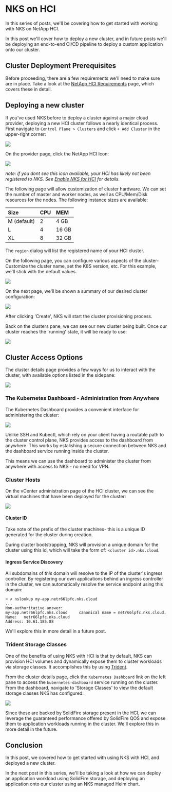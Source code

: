 # NKS on HCI

In this series of posts, we'll be covering how to get started with working with NKS on NetApp HCI. 

In this post we'll cover how to deploy a new cluster, and in future posts we'll be deploying an end-to-end CI/CD pipeline to deploy a custom application onto our cluster.

## Cluster Deployment Prerequisites

Before proceeding, there are a few requirements we'll need to make sure are in place. Take a look at the [NetApp HCI Requirements](https://docs.netapp.com/us-en/kubernetes-service/netapp-hci-requirements.html) page, which covers these in detail.

## Deploying a new cluster

If you've used NKS before to deploy a cluster against a major cloud provider, deploying a new HCI cluster follows a nearly identical process. First navigate to `Control Plane > Clusters` and click `+ Add Cluster` in the upper-right corner:

![](images/addcluster_v2.png)

On the provider page, click the NetApp HCI Icon:

![](images/hci_provider_btn_v2.png)

_note: if you dont see this icon available, your HCI has likely not been registered to NKS. See [Enable NKS for HCI](https://docs.netapp.com/us-en/kubernetes-service/hci-enable-nks-for-netapp-hci.html) for details._

The following page will allow customization of cluster hardware. We can set the number of master and worker nodes, as well as CPU/Mem/Disk resources for the nodes. The following instance sizes are available:

| Size | CPU  | MEM |
|:------------- |:-------------|:-----|
| M (default)   | 2    | 4 GB  |
| L             | 4    | 16 GB |
| XL            | 8    | 32 GB |


The `region` dialog will list the registered name of your HCI cluster.

On the following page, you can configure various aspects of the cluster- Customize the cluster name, set the K8S version, etc. For this example, we'll stick with the default values.

![](images/deployment_details_v2.png)

On the next page, we'll be shown a summary of our desired cluster configuration:

![](images/cluster_detail_review_v2.png)

After clicking 'Create', NKS will start the cluster provisioning process.

Back on the clusters pane, we can see our new cluster being built. Once our cluster reaches the 'running' state, it will be ready to use:

![](images/cluster_build_complete_v2.png)


## Cluster Access Options

The cluster details page provides a few ways for us to interact with the cluster, with available options listed in the sidepane:

![](images/sidepane_v2.png)

### The Kubernetes Dashboard - Administration from Anywhere

The Kubernetes Dashboard provides a convenient interface for administering the cluster:

![](images/dash_full.png)

Unlike SSH and Kubectl, which rely on your client having a routable path to the cluster control plane, NKS provides access to the dashboard from anywhere. This works by estalishing a secure connection between NKS and the dashboard service running inside the cluster.

This means we can use the dashboard to administer the cluster from anywhere with access to NKS - no need for VPN.

### Cluster Hosts

On the vCenter administration page of the HCI cluster, we can see the virtual machines that have been deployed for the cluster:

![](images/vm_deploy2.png)

#### Cluster ID

Take note of the prefix of the cluster machines- this is a unique ID generated for the cluster during creation. 

During cluster bootstrapping, NKS will provision a unique domain for the cluster using this id, which will take the form of: `<cluster id>.nks.cloud`. 

#### Ingress Service Discovery

All subdomains of _this_ domain will resolve to the IP of the cluster's ingress controller. By registering our own applications behind an ingress controller in the cluster, we can automatically resolve the service endpoint using this domain:


```
➜ ✗ nslookup my-app.netr66lpfc.nks.cloud 
...
Non-authoritative answer:
my-app.netr66lpfc.nks.cloud     canonical name = netr66lpfc.nks.cloud.
Name:   netr66lpfc.nks.cloud
Address: 10.61.185.88
```

We'll explore this in more detail in a future post.

### Trident Storage Classes

One of the benefits of using NKS with HCI is that by default, NKS can provision HCI volumes and dynamically expose them to cluster workloads via storage classes. It accomplishes this by using [Trident](https://github.com/NetApp/trident).

From the cluster details page, click the `Kubernetes Dashboard` link on the left pane to access the `kubernetes-dashboard` service running on the cluster. From the dashboard, navigate to 'Storage Classes' to view the default storage classes NKS has configured:

![](images/solidfire_sclasses.png)

Since these are backed by SolidFire storage present in the HCI, we can leverage the guaranteed performance offered by SolidFire QOS and expose them to application workloads running in the cluster. We'll explore this in more detail in the future.

## Conclusion

In this post, we covered how to get started with using NKS with HCI, and deployed a new cluster.

In the next post in this series, we'll be taking a look at how we can deploy an application workload using SolidFire storage, and deploying an application onto our cluster using an NKS managed Helm chart.

